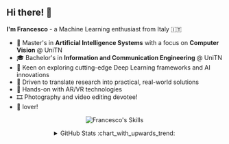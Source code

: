 ## Hi there! 👋

**I'm Francesco** - a Machine Learning enthusiast from Italy 🇮🇹

- 🌱 Master's in **Artificial Intelligence Systems** with a focus on **Computer Vision** @ UniTN
- 🎓 Bachelor's in **Information and Communication Engineering** @ UniTN
- 🔭 Keen on exploring cutting-edge Deep Learning frameworks and AI innovations
- 🔗 Driven to translate research into practical, real-world solutions
- 🥽 Hands-on with AR/VR technologies
- 🎞 Photography and video editing devotee!
- 🍎 lover!

<p align="center">
  <img src="https://skillicons.dev/icons?i=pytorch,py,cpp,swift,bash,docker,git,vscode,unity,apple" alt="Francesco's Skills"/>
</p>

<details>
  <summary align="center">GitHub Stats :chart_with_upwards_trend:</summary>

  <p align="center">
    <img src="https://github-readme-stats.vercel.app/api?username=laitifranz&count_private=true&hide_border=true&line_height=20&rank_icon=github"/>
    <img src="https://github-readme-stats.vercel.app/api/top-langs/?username=laitifranz&layout=compact&count_private=true&hide_border=true"/>
  </p>
</details>


<!--

<p>
  <a href="https://stackoverflow.com/users/8943214/francesco-laiti"><img src="https://cdn0.iconfinder.com/data/icons/social-rounded/72/stackoverflow-1024.png" width="29px" style="margin-right: 20px;" alt="laitifranz's Stackoverflow"/></a>
  <a href="https://www.linkedin.com/in/francesco-laiti/"><img src="https://skillicons.dev/icons?i=linkedin" width="29px" style="margin-right: 20px;" alt="laitifranz's LinkedIn"/></a>
  <a href="https://scholar.google.com/citations?hl=it&user=pMd8M5oAAAAJ"><img src="https://upload.wikimedia.org/wikipedia/commons/thumb/c/c7/Google_Scholar_logo.svg/2048px-Google_Scholar_logo.svg.png" width="29px" style="margin-right: 20px;" alt="laitifranz's Google Scholar"/></a>
  <a href="https://www.youtube.com/channel/UCunETK_PtmM07tlOI2FQQhw"><img src="https://upload.wikimedia.org/wikipedia/commons/thumb/a/a0/YouTube_social_red_circle_%282017%29.svg/1024px-YouTube_social_red_circle_%282017%29.svg.png" width="29px" alt="laitifranz's YouTube"/></a>
</p>

-->
